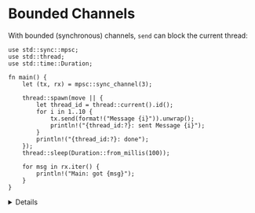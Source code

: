 # Bounded Channels

With bounded (synchronous) channels, `send` can block the current thread:

```rust,editable
use std::sync::mpsc;
use std::thread;
use std::time::Duration;

fn main() {
    let (tx, rx) = mpsc::sync_channel(3);

    thread::spawn(move || {
        let thread_id = thread::current().id();
        for i in 1..10 {
            tx.send(format!("Message {i}")).unwrap();
            println!("{thread_id:?}: sent Message {i}");
        }
        println!("{thread_id:?}: done");
    });
    thread::sleep(Duration::from_millis(100));

    for msg in rx.iter() {
        println!("Main: got {msg}");
    }
}
```

<details>
    
* Calling `send` will block the current thread until there is space in the channel for the new message. The thread can be blocked indefinitely if there is nobody who reads from the channel.
* A call to `send` will abort with an error (that is why it returns `Result`) if the channel is closed. A channel is closed when the receiver is dropped.
* A bounded channel with a size of zero is called a "rendezvous channel". Every send will block the current thread until another thread calls `read`.
    
</details>
